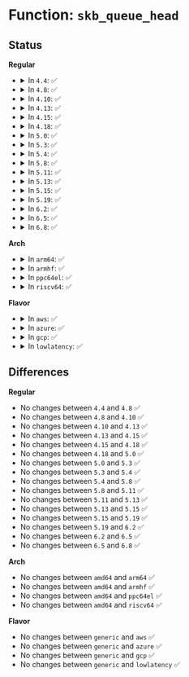 # Function: <code>skb_queue_head</code>

## Status
<b>Regular</b>
<ul>
<li>
<details>
<summary>In <code>4.4</code>: ✅</summary>

```c
void skb_queue_head(struct sk_buff_head *list, struct sk_buff *newsk);
```

**Collision:** Unique Global

**Inline:** No

**Transformation:** False

**Instances:**

```
In net/core/skbuff.c (ffffffff81704f90)
Location: net/core/skbuff.c:2460
Inline: False
Direct callers:
  - net/core/netpoll.c:queue_process
```
**Symbols:**

```
ffffffff81704f90-ffffffff81704fd9: skb_queue_head (STB_GLOBAL)
```
</details>
</li>
<li>
<details>
<summary>In <code>4.8</code>: ✅</summary>

```c
void skb_queue_head(struct sk_buff_head *list, struct sk_buff *newsk);
```

**Collision:** Unique Global

**Inline:** No

**Transformation:** False

**Instances:**

```
In net/core/skbuff.c (ffffffff8176bb60)
Location: net/core/skbuff.c:2458
Inline: False
Direct callers:
  - net/core/netpoll.c:queue_process
```
**Symbols:**

```
ffffffff8176bb60-ffffffff8176bba9: skb_queue_head (STB_GLOBAL)
```
</details>
</li>
<li>
<details>
<summary>In <code>4.10</code>: ✅</summary>

```c
void skb_queue_head(struct sk_buff_head *list, struct sk_buff *newsk);
```

**Collision:** Unique Global

**Inline:** No

**Transformation:** False

**Instances:**

```
In net/core/skbuff.c (ffffffff81798c30)
Location: net/core/skbuff.c:2453
Inline: False
Direct callers:
  - kernel/audit.c:kauditd_thread
  - kernel/audit.c:kauditd_thread
  - drivers/net/ppp/ppp_generic.c:ppp_channel_push
  - net/core/netpoll.c:queue_process
```
**Symbols:**

```
ffffffff81798c30-ffffffff81798c79: skb_queue_head (STB_GLOBAL)
```
</details>
</li>
<li>
<details>
<summary>In <code>4.13</code>: ✅</summary>

```c
void skb_queue_head(struct sk_buff_head *list, struct sk_buff *newsk);
```

**Collision:** Unique Global

**Inline:** No

**Transformation:** False

**Instances:**

```
In net/core/skbuff.c (ffffffff817b71e0)
Location: net/core/skbuff.c:2493
Inline: False
Direct callers:
  - kernel/audit.c:kauditd_send_queue
  - kernel/audit.c:kauditd_rehold_skb
  - drivers/net/ppp/ppp_generic.c:__ppp_channel_push
  - net/core/netpoll.c:queue_process
```
**Symbols:**

```
ffffffff817b71e0-ffffffff817b7229: skb_queue_head (STB_GLOBAL)
```
</details>
</li>
<li>
<details>
<summary>In <code>4.15</code>: ✅</summary>

```c
void skb_queue_head(struct sk_buff_head *list, struct sk_buff *newsk);
```

**Collision:** Unique Global

**Inline:** No

**Transformation:** False

**Instances:**

```
In net/core/skbuff.c (ffffffff8182f7e0)
Location: net/core/skbuff.c:2872
Inline: False
Direct callers:
  - kernel/audit.c:kauditd_send_queue
  - kernel/audit.c:kauditd_rehold_skb
  - drivers/net/ppp/ppp_generic.c:__ppp_channel_push
  - net/core/netpoll.c:queue_process
```
**Symbols:**

```
ffffffff8182f7e0-ffffffff8182f829: skb_queue_head (STB_GLOBAL)
```
</details>
</li>
<li>
<details>
<summary>In <code>4.18</code>: ✅</summary>

```c
void skb_queue_head(struct sk_buff_head *list, struct sk_buff *newsk);
```

**Collision:** Unique Global

**Inline:** No

**Transformation:** False

**Instances:**

```
In net/core/skbuff.c (ffffffff81879d00)
Location: net/core/skbuff.c:2888
Inline: False
Direct callers:
  - kernel/audit.c:kauditd_send_queue
  - kernel/audit.c:kauditd_rehold_skb
  - net/core/netpoll.c:queue_process
```
**Symbols:**

```
ffffffff81879d00-ffffffff81879d49: skb_queue_head (STB_GLOBAL)
```
</details>
</li>
<li>
<details>
<summary>In <code>5.0</code>: ✅</summary>

```c
void skb_queue_head(struct sk_buff_head *list, struct sk_buff *newsk);
```

**Collision:** Unique Global

**Inline:** No

**Transformation:** False

**Instances:**

```
In net/core/skbuff.c (ffffffff8189a970)
Location: net/core/skbuff.c:2947
Inline: False
Direct callers:
  - kernel/audit.c:kauditd_send_queue
  - kernel/audit.c:kauditd_rehold_skb
  - net/core/netpoll.c:queue_process
```
**Symbols:**

```
ffffffff8189a970-ffffffff8189a9b9: skb_queue_head (STB_GLOBAL)
```
</details>
</li>
<li>
<details>
<summary>In <code>5.3</code>: ✅</summary>

```c
void skb_queue_head(struct sk_buff_head *list, struct sk_buff *newsk);
```

**Collision:** Unique Global

**Inline:** No

**Transformation:** False

**Instances:**

```
In net/core/skbuff.c (ffffffff818e4f90)
Location: net/core/skbuff.c:3113
Inline: False
Direct callers:
  - kernel/audit.c:kauditd_send_queue
  - kernel/audit.c:kauditd_rehold_skb
  - fs/io_uring.c:__io_uring_register
  - net/core/netpoll.c:queue_process
```
**Symbols:**

```
ffffffff818e4f90-ffffffff818e4fd9: skb_queue_head (STB_GLOBAL)
```
</details>
</li>
<li>
<details>
<summary>In <code>5.4</code>: ✅</summary>

```c
void skb_queue_head(struct sk_buff_head *list, struct sk_buff *newsk);
```

**Collision:** Unique Global

**Inline:** No

**Transformation:** False

**Instances:**

```
In net/core/skbuff.c (ffffffff81917120)
Location: net/core/skbuff.c:3119
Inline: False
Direct callers:
  - kernel/audit.c:kauditd_send_queue
  - kernel/audit.c:kauditd_rehold_skb
  - fs/io_uring.c:__io_uring_register
  - net/core/netpoll.c:queue_process
```
**Symbols:**

```
ffffffff81917120-ffffffff81917169: skb_queue_head (STB_GLOBAL)
```
</details>
</li>
<li>
<details>
<summary>In <code>5.8</code>: ✅</summary>

```c
void skb_queue_head(struct sk_buff_head *list, struct sk_buff *newsk);
```

**Collision:** Unique Global

**Inline:** No

**Transformation:** False

**Instances:**

```
In net/core/skbuff.c (ffffffff819e9aa0)
Location: net/core/skbuff.c:3118
Inline: False
Direct callers:
  - kernel/audit.c:kauditd_send_queue
  - kernel/audit.c:kauditd_rehold_skb
  - fs/io_uring.c:__io_sqe_files_scm
  - drivers/net/ppp/ppp_generic.c:__ppp_channel_push
  - net/core/netpoll.c:queue_process
```
**Symbols:**

```
ffffffff819e9aa0-ffffffff819e9ae9: skb_queue_head (STB_GLOBAL)
```
</details>
</li>
<li>
<details>
<summary>In <code>5.11</code>: ✅</summary>

```c
void skb_queue_head(struct sk_buff_head *list, struct sk_buff *newsk);
```

**Collision:** Unique Global

**Inline:** No

**Transformation:** False

**Instances:**

```
In net/core/skbuff.c (ffffffff819e9840)
Location: net/core/skbuff.c:3136
Inline: False
Direct callers:
  - kernel/audit.c:kauditd_send_queue
  - kernel/audit.c:kauditd_rehold_skb
  - fs/io_uring.c:__io_sqe_files_scm
  - drivers/net/ppp/ppp_generic.c:__ppp_channel_push
  - net/core/netpoll.c:queue_process
```
**Symbols:**

```
ffffffff819e9840-ffffffff819e9889: skb_queue_head (STB_GLOBAL)
```
</details>
</li>
<li>
<details>
<summary>In <code>5.13</code>: ✅</summary>

```c
void skb_queue_head(struct sk_buff_head *list, struct sk_buff *newsk);
```

**Collision:** Unique Global

**Inline:** No

**Transformation:** False

**Instances:**

```
In net/core/skbuff.c (ffffffff819cf960)
Location: net/core/skbuff.c:3222
Inline: False
Direct callers:
  - kernel/audit.c:kauditd_send_queue
  - kernel/audit.c:kauditd_rehold_skb
  - fs/io_uring.c:__io_sqe_files_scm
  - drivers/net/ppp/ppp_generic.c:__ppp_channel_push
  - drivers/net/wwan/wwan_core.c:wwan_port_fops_read
  - net/core/netpoll.c:queue_process
```
**Symbols:**

```
ffffffff819cf960-ffffffff819cf9a9: skb_queue_head (STB_GLOBAL)
```
</details>
</li>
<li>
<details>
<summary>In <code>5.15</code>: ✅</summary>

```c
void skb_queue_head(struct sk_buff_head *list, struct sk_buff *newsk);
```

**Collision:** Unique Global

**Inline:** No

**Transformation:** False

**Instances:**

```
In net/core/skbuff.c (ffffffff81a7f4b0)
Location: net/core/skbuff.c:3294
Inline: False
Direct callers:
  - fs/io_uring.c:__io_sqe_files_scm
  - drivers/net/ppp/ppp_generic.c:__ppp_channel_push
  - drivers/net/wwan/wwan_core.c:wwan_port_fops_read
  - net/core/netpoll.c:queue_process
```
**Symbols:**

```
ffffffff81a7f4b0-ffffffff81a7f4fe: skb_queue_head (STB_GLOBAL)
```
</details>
</li>
<li>
<details>
<summary>In <code>5.19</code>: ✅</summary>

```c
void skb_queue_head(struct sk_buff_head *list, struct sk_buff *newsk);
```

**Collision:** Unique Global

**Inline:** No

**Transformation:** False

**Instances:**

```
In net/core/skbuff.c (ffffffff81bf37f0)
Location: net/core/skbuff.c:3343
Inline: False
Direct callers:
  - drivers/net/ppp/ppp_generic.c:__ppp_channel_push
  - drivers/net/wwan/wwan_core.c:wwan_port_fops_read
  - net/core/netpoll.c:queue_process
```
**Symbols:**

```
ffffffff81bf37f0-ffffffff81bf3848: skb_queue_head (STB_GLOBAL)
```
</details>
</li>
<li>
<details>
<summary>In <code>6.2</code>: ✅</summary>

```c
void skb_queue_head(struct sk_buff_head *list, struct sk_buff *newsk);
```

**Collision:** Unique Global

**Inline:** No

**Transformation:** False

**Instances:**

```
In net/core/skbuff.c (ffffffff81da1580)
Location: net/core/skbuff.c:3547
Inline: False
Direct callers:
  - io_uring/rsrc.c:__io_scm_file_account
  - drivers/net/ppp/ppp_generic.c:__ppp_channel_push
  - drivers/net/wwan/wwan_core.c:wwan_port_fops_read
  - net/core/netpoll.c:queue_process
```
**Symbols:**

```
ffffffff81da1580-ffffffff81da15d8: skb_queue_head (STB_GLOBAL)
```
</details>
</li>
<li>
<details>
<summary>In <code>6.5</code>: ✅</summary>

```c
void skb_queue_head(struct sk_buff_head *list, struct sk_buff *newsk);
```

**Collision:** Unique Global

**Inline:** No

**Transformation:** False

**Instances:**

```
In net/core/skbuff.c (ffffffff81e0fe70)
Location: net/core/skbuff.c:3717
Inline: False
Direct callers:
  - io_uring/rsrc.c:__io_scm_file_account
  - drivers/net/ppp/ppp_generic.c:__ppp_channel_push
  - drivers/net/wwan/wwan_core.c:wwan_port_fops_read
  - net/core/netpoll.c:queue_process
```
**Symbols:**

```
ffffffff81e0fe70-ffffffff81e0fec8: skb_queue_head (STB_GLOBAL)
```
</details>
</li>
<li>
<details>
<summary>In <code>6.8</code>: ✅</summary>

```c
void skb_queue_head(struct sk_buff_head *list, struct sk_buff *newsk);
```

**Collision:** Unique Global

**Inline:** No

**Transformation:** False

**Instances:**

```
In net/core/skbuff.c (ffffffff81ecc920)
Location: net/core/skbuff.c:3838
Inline: False
Direct callers:
  - drivers/net/ppp/ppp_generic.c:__ppp_channel_push
  - net/core/netpoll.c:queue_process
```
**Symbols:**

```
ffffffff81ecc920-ffffffff81ecc978: skb_queue_head (STB_GLOBAL)
```
</details>
</li>
</ul>
<b>Arch</b>
<ul>
<li>
<details>
<summary>In <code>arm64</code>: ✅</summary>

```c
void skb_queue_head(struct sk_buff_head *list, struct sk_buff *newsk);
```

**Collision:** Unique Global

**Inline:** No

**Transformation:** False

**Instances:**

```
In net/core/skbuff.c (ffff800010bb3a00)
Location: net/core/skbuff.c:3119
Inline: False
Direct callers:
  - kernel/audit.c:kauditd_send_queue
  - kernel/audit.c:kauditd_rehold_skb
  - fs/io_uring.c:__arm64_sys_io_uring_register
  - net/core/netpoll.c:queue_process
```
**Symbols:**

```
ffff800010bb3a00-ffff800010bb3ac8: skb_queue_head (STB_GLOBAL)
```
</details>
</li>
<li>
<details>
<summary>In <code>armhf</code>: ✅</summary>

```c
void skb_queue_head(struct sk_buff_head *list, struct sk_buff *newsk);
```

**Collision:** Unique Global

**Inline:** No

**Transformation:** False

**Instances:**

```
In net/core/skbuff.c (c0ccdb10)
Location: net/core/skbuff.c:3119
Inline: False
Direct callers:
  - kernel/audit.c:kauditd_send_queue
  - kernel/audit.c:kauditd_rehold_skb
  - fs/io_uring.c:__se_sys_io_uring_register
  - drivers/net/ppp/ppp_generic.c:__ppp_channel_push
  - net/core/netpoll.c:queue_process
```
**Symbols:**

```
c0ccdb10-c0ccdb68: skb_queue_head (STB_GLOBAL)
```
</details>
</li>
<li>
<details>
<summary>In <code>ppc64el</code>: ✅</summary>

```c
void skb_queue_head(struct sk_buff_head *list, struct sk_buff *newsk);
```

**Collision:** Unique Global

**Inline:** No

**Transformation:** False

**Instances:**

```
In net/core/skbuff.c (c000000000c86270)
Location: net/core/skbuff.c:3119
Inline: False
Direct callers:
  - kernel/audit.c:kauditd_send_queue
  - kernel/audit.c:kauditd_rehold_skb
  - fs/io_uring.c:__se_sys_io_uring_register
  - drivers/net/ppp/ppp_generic.c:__ppp_channel_push
  - net/core/netpoll.c:queue_process
```
**Symbols:**

```
c000000000c86270-c000000000c862fc: skb_queue_head (STB_GLOBAL)
```
</details>
</li>
<li>
<details>
<summary>In <code>riscv64</code>: ✅</summary>

```c
void skb_queue_head(struct sk_buff_head *list, struct sk_buff *newsk);
```

**Collision:** Unique Global

**Inline:** No

**Transformation:** False

**Instances:**

```
In net/core/skbuff.c (ffffffe000741574)
Location: net/core/skbuff.c:3119
Inline: False
Direct callers:
  - kernel/audit.c:kauditd_send_queue
  - kernel/audit.c:kauditd_rehold_skb
  - fs/io_uring.c:__se_sys_io_uring_register
  - net/core/netpoll.c:queue_process
```
**Symbols:**

```
ffffffe000741574-ffffffe0007415d0: skb_queue_head (STB_GLOBAL)
```
</details>
</li>
</ul>
<b>Flavor</b>
<ul>
<li>
<details>
<summary>In <code>aws</code>: ✅</summary>

```c
void skb_queue_head(struct sk_buff_head *list, struct sk_buff *newsk);
```

**Collision:** Unique Global

**Inline:** No

**Transformation:** False

**Instances:**

```
In net/core/skbuff.c (ffffffff818b7120)
Location: net/core/skbuff.c:3119
Inline: False
Direct callers:
  - kernel/audit.c:kauditd_send_queue
  - kernel/audit.c:kauditd_rehold_skb
  - fs/io_uring.c:__io_uring_register
  - net/core/netpoll.c:queue_process
```
**Symbols:**

```
ffffffff818b7120-ffffffff818b7169: skb_queue_head (STB_GLOBAL)
```
</details>
</li>
<li>
<details>
<summary>In <code>azure</code>: ✅</summary>

```c
void skb_queue_head(struct sk_buff_head *list, struct sk_buff *newsk);
```

**Collision:** Unique Global

**Inline:** No

**Transformation:** False

**Instances:**

```
In net/core/skbuff.c (ffffffff81871070)
Location: net/core/skbuff.c:3119
Inline: False
Direct callers:
  - kernel/audit.c:kauditd_send_queue
  - kernel/audit.c:kauditd_rehold_skb
  - fs/io_uring.c:__io_uring_register
  - net/core/netpoll.c:queue_process
```
**Symbols:**

```
ffffffff81871070-ffffffff818710b9: skb_queue_head (STB_GLOBAL)
```
</details>
</li>
<li>
<details>
<summary>In <code>gcp</code>: ✅</summary>

```c
void skb_queue_head(struct sk_buff_head *list, struct sk_buff *newsk);
```

**Collision:** Unique Global

**Inline:** No

**Transformation:** False

**Instances:**

```
In net/core/skbuff.c (ffffffff81908120)
Location: net/core/skbuff.c:3119
Inline: False
Direct callers:
  - kernel/audit.c:kauditd_send_queue
  - kernel/audit.c:kauditd_rehold_skb
  - fs/io_uring.c:__io_uring_register
  - net/core/netpoll.c:queue_process
```
**Symbols:**

```
ffffffff81908120-ffffffff81908169: skb_queue_head (STB_GLOBAL)
```
</details>
</li>
<li>
<details>
<summary>In <code>lowlatency</code>: ✅</summary>

```c
void skb_queue_head(struct sk_buff_head *list, struct sk_buff *newsk);
```

**Collision:** Unique Global

**Inline:** No

**Transformation:** False

**Instances:**

```
In net/core/skbuff.c (ffffffff81929160)
Location: net/core/skbuff.c:3119
Inline: False
Direct callers:
  - kernel/audit.c:kauditd_send_queue
  - kernel/audit.c:kauditd_rehold_skb
  - fs/io_uring.c:__io_uring_register
  - net/core/netpoll.c:queue_process
```
**Symbols:**

```
ffffffff81929160-ffffffff819291a9: skb_queue_head (STB_GLOBAL)
```
</details>
</li>
</ul>

## Differences
<b>Regular</b>
<ul>
<li>
No changes between <code>4.4</code> and <code>4.8</code> ✅
</li>
<li>
No changes between <code>4.8</code> and <code>4.10</code> ✅
</li>
<li>
No changes between <code>4.10</code> and <code>4.13</code> ✅
</li>
<li>
No changes between <code>4.13</code> and <code>4.15</code> ✅
</li>
<li>
No changes between <code>4.15</code> and <code>4.18</code> ✅
</li>
<li>
No changes between <code>4.18</code> and <code>5.0</code> ✅
</li>
<li>
No changes between <code>5.0</code> and <code>5.3</code> ✅
</li>
<li>
No changes between <code>5.3</code> and <code>5.4</code> ✅
</li>
<li>
No changes between <code>5.4</code> and <code>5.8</code> ✅
</li>
<li>
No changes between <code>5.8</code> and <code>5.11</code> ✅
</li>
<li>
No changes between <code>5.11</code> and <code>5.13</code> ✅
</li>
<li>
No changes between <code>5.13</code> and <code>5.15</code> ✅
</li>
<li>
No changes between <code>5.15</code> and <code>5.19</code> ✅
</li>
<li>
No changes between <code>5.19</code> and <code>6.2</code> ✅
</li>
<li>
No changes between <code>6.2</code> and <code>6.5</code> ✅
</li>
<li>
No changes between <code>6.5</code> and <code>6.8</code> ✅
</li>
</ul>
<b>Arch</b>
<ul>
<li>
No changes between <code>amd64</code> and <code>arm64</code> ✅
</li>
<li>
No changes between <code>amd64</code> and <code>armhf</code> ✅
</li>
<li>
No changes between <code>amd64</code> and <code>ppc64el</code> ✅
</li>
<li>
No changes between <code>amd64</code> and <code>riscv64</code> ✅
</li>
</ul>
<b>Flavor</b>
<ul>
<li>
No changes between <code>generic</code> and <code>aws</code> ✅
</li>
<li>
No changes between <code>generic</code> and <code>azure</code> ✅
</li>
<li>
No changes between <code>generic</code> and <code>gcp</code> ✅
</li>
<li>
No changes between <code>generic</code> and <code>lowlatency</code> ✅
</li>
</ul>
